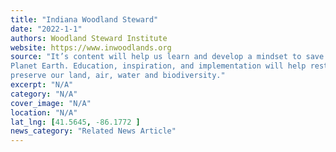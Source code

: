 ```yaml
---
title: "Indiana Woodland Steward"
date: "2022-1-1"
authors: Woodland Steward Institute
website: https://www.inwoodlands.org
source: "It’s content will help us learn and develop a mindset to save Our
Planet Earth. Education, inspiration, and implementation will help restore, conserve, and
preserve our land, air, water and biodiversity."
excerpt: "N/A"
category: "N/A"
cover_image: "N/A"
location: "N/A"
lat_lng: [41.5645, -86.1772 ]
news_category: "Related News Article"
---
```

